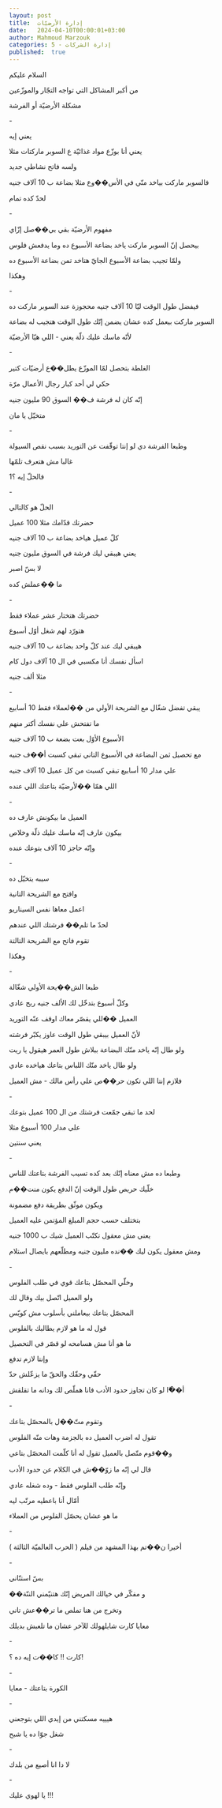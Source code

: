 ```yaml
---
layout: post
title:  إدارة الأرضيّات
date:   2024-04-10T00:00:01+03:00
author: Mahmoud Marzouk
categories: 5 - إدارة الشركات
published:  true
---
```

السلام عليكم

من أكبر المشاكل التي تواجه التجّار والموزّعين

مشكلة الأرضيّة أو الفرشة

\-

يعني إيه

يعني أنا بوزّع مواد غذائيّة ع السوبر ماركتات مثلا

ولسه فاتح نشاطي جديد

فالسوبر ماركت بياخد منّي في الأس��وع مثلا بضاعة ب 10 آلاف
جنيه

لحدّ كده تمام

\-

مفهوم الأرضيّة بقي بي��صل إزّاي

بيحصل إنّ السوبر ماركت ياخد بضاعة الأسبوع ده وما يدفعش فلوس

ولمّا تجيب بضاعة الأسبوع الجايّ هتاخد تمن بضاعة الأسبوع ده

وهكذا

\-

فيفضل طول الوقت ليّا 10 آلاف جنيه محجوزة عند السوبر ماركت ده

السوبر ماركت بيعمل كده عشان يضمن إنّك طول الوقت هتجيب له
بضاعة

لأنّه ماسك عليك ذلّة يعني - اللي هيّا الأرضيّة

\-

الغلطة بتحصل لمّا الموزّع يطل��ع أرضيّات كتير

حكي لي أحد كبار رجال الأعمال مرّة

إنّه كان له فرشة ف�� السوق 90 مليون جنيه

متخيّل يا مان

\-

وطبعا الفرشة دي لو إنتا توقّفت عن التوريد بسبب نقص السيولة

غالبا مش هتعرف تلمّها

فالحلّ إيه ؟1

\-

الحلّ هو كالتالي

حضرتك قدّامك مثلا 100 عميل

كلّ عميل هياخد بضاعة ب 10 آلاف جنيه

يعني هيبقي ليك فرشة في السوق مليون جنيه

لا بسّ اصبر

ما ��عملش كده

\-

حضرتك هتختار عشر عملاء فقط

هتورّد لهم شغل أوّل أسبوع

هيبقي ليك عند كلّ واحد بضاعة ب 10 آلاف جنيه

اسأل نفسك أنا مكسبي في ال 10 آلاف دول كام

مثلا ألف جنيه

\-

يبقي تفضل شغّال مع الشريحة الأولي من ��لعملاء فقط 10 أسابيع

ما تفتحش علي نفسك أكتر منهم

الأسبوع الأوّل بعت بضعة ب 10 آلاف جنيه

مع تحصيل ثمن البضاعة في الأسبوع التاني تبقي كسبت أ��ف جنيه

علي مدار 10 أسابيع تبقي كسبت من كل عميل 10 آلاف جنيه

اللي همّا ��لأرضيّة بتاعتك اللي عنده

\-

العميل ما بيكونش عارف ده

بيكون عارف إنّه ماسك عليك ذلّة وخلاص

وإنّه حاجز 10 آلاف بتوعك عنده

\-

سيبه يتخيّل ده

وافتح مع الشريحة التانية

اعمل معاها نفس السيناريو

لحدّ ما تلم�� فرشتك اللي عندهم

تقوم فاتح مع الشريحة التالتة

وهكذا

\-

طبعا الش��يحة الأولي شغّالة

وكلّ أسبوع بتدخّل لك الألف جنيه ربح عادي

العميل ��للي يقصّر معاك اوقف عنّه التوريد

لأنّ العميل بيبقي طول الوقت عاوز يكبّر فرشته

ولو طال إنّه ياخد منّك البضاعة ببلاش طول العمر هيقول يا ريت

ولو طال ياخد منّك اللباس بتاعك هياخده عادي

فلازم إنتا اللي تكون حر��ص علي رأس مالك - مش العميل

\-

لحد ما تبقي جمّعت فرشتك من ال 100 عميل بتوعك

علي مدار 100 أسبوع مثلا

يعني سنتين

\-

وطبعا ده مش معناه إنّك بعد كده تسيب الفرشة بتاعتك للناس

خلّيك حريص طول الوقت إنّ الدفع يكون منت��م

ويكون موثّق بطريقة دفع مضمونة

بتختلف حسب حجم المبلغ المؤتمن عليه العميل

يعني مش معقول تكتّب العميل شيك ب 1000 جنيه

ومش معقول يكون ليك ��نده مليون جنيه ومطلّعهم بايصال استلام

\-

وخلّي المحصّل بتاعك قوي في طلب الفلوس

ولو العميل اتّصل بيك وقال لك

المحصّل بتاعك بيعاملني بأسلوب مش كويّس

قول له ما هو لازم يطالبك بالفلوس

ما هو أنا مش هسامحه لو قصّر في التحصيل

وإنتا لازم تدفع

حقّي وحقّك والحقّ ما يزعّلش حدّ

أ��ّا لو كان تجاوز حدود الأدب فانا هملّص لك ودانه ما تقلقش

\-

وتقوم متّ��ل بالمحصّل بتاعك

تقول له اضرب العميل ده بالجزمة وهات منّه الفلوس

و��قوم متّصل بالعميل تقول له أنا كلّمت المحصّل بتاعي

قال لي إنّه ما زوّ��ش في الكلام عن حدود الأدب

وإنّه طلب الفلوس فقط - وده شغله عادي

أمّال أنا باعطيه مرتّب ليه

ما هو عشان يحصّل الفلوس من العملاء

\-

أخيرا ن��تم بهذا المشهد من فيلم ( الحرب العالميّة الثالثة )

\-

بسّ استنّاني

��و مفكّر في خيالك المريض إنّك هتنيّمني الننّة

وتخرج من هنا تملص ما تر��عش تاني

معايا كارت شايلهولك للآخر عشان ما تلعبش بديلك

\-

كارت !! كا��ت إيه ده ؟!

\-

الكورة بتاعتك - معايا

\-

هيييه مسكتني من إيدي اللي بتوجعني

شغل جوّا ده يا شبح

\-

لا دا انا أصيع من بلدك

\-

يا لهوي عليك !!!
